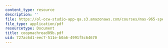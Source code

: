 ```yaml
---
content_type: resource
description: ''
file: https://ol-ocw-studio-app-qa.s3.amazonaws.com/courses/mas-965-special-topics-in-media-technology-cooperative-machines-fall-2003/727ac6d1eec7511eb0a64991f5c64670_coopmachread09b.pdf
file_type: application/pdf
resourcetype: Document
title: coopmachread09b.pdf
uid: 727ac6d1-eec7-511e-b0a6-4991f5c64670
---
```

